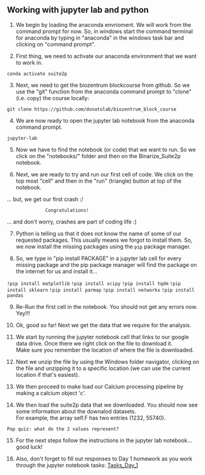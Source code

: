 ## Working with jupyter lab and python

1. We begin by loading the anaconda envrioment. We will work from the command prompt for now. So, in windows start the command terminal for anaconda by typing in "anaconda" in the windows task bar and clicking on "command prompt".


2. First thing, we need to activate our anaconda environment that we want to work in.  

`conda activate suite2p`



3. Next, we need to get the biozentrum blockcourse from github.  So we use the "git" function from the anaconda command prompt to "clone" (i.e. copy) the course locally:

`git clone https://github.com/donatolab/biozentrum_block_course`



4. We are now ready to open the jupyter lab notebook from the anaconda command prompt.

`jupyter-lab`


5. Now we have to find the notebook (or code) that we want to run. So we click on the "notebooks/" folder and then on the Binarize_Suite2p notebook.


6. Next, we are ready to try and run our first cell of code.  We click on the top most "cell" and then in the "run" (triangle) button at top of the notebook. 

... but, we get our first crash :/ 

                  Congratulations! 

... and don't worry, crashes are part of coding life :)


7.  Python is telling us that it does not know the name of some of our requested packages. This usually means we forgot to install them. So, we now
install the missing packages using the `pip` package manager. 


8.  So, we type in "pip install PACKAGE" in a jupyter lab cell for every missing package and the pip package manager 
will find the package on the internet for us and install it... 

`!pip install matplotlib`
`!pip install scipy`
`!pip install tqdm`
`!pip install sklearn`
`!pip install parmap`
`!pip install networkx`
`!pip install pandas`


9. Re-Run the first cell in the notebook. You should not get any errors now. Yey!!!


10. Ok, good so far!   Next we get the data that we require for the analysis. 


11. We start by running the jupyter notebook cell that links to our google data drive. Once there we right click on the file to download it.  
Make sure you remember the location of where the file is downloaded.


12. Next we unzip the file by using the Windows folder navigator, clicking on the file and unzipping it 
to a specific location (we can use the current location if that's easiest).


13. We then proceed to make load our Calcium processing pipeline by making a calcium object 'c'.


14. We then load the suite2p data that we downloaded.  You should now see some information about the downalod datasets.  
For example, the array self.F has two entries (1232, 55740).  

`Pop quiz: what do the 2 values represent?`


15. For the next steps follow the instructions in the jupyter lab notebook... good luck!


16. Also, don't forget to fill out responses to Day 1 homework as you work through the jupyter notebook tasks: <a href="https://github.com/donatolab/biozentrum_block_course/tree/main/Day_1/Tasks_Day_1.pdf">Tasks_Day_1</a>

